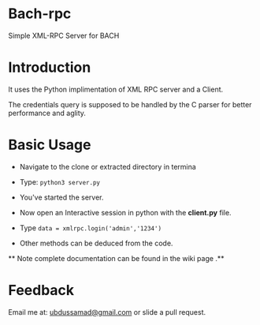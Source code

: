# Bach-rpc
Simple XML-RPC Server for BACH

# Introduction
It uses the Python implimentation of XML RPC server and a Client.

The credentials query is supposed to be handled by the C parser 
for better performance and aglity.

# Basic Usage

* Navigate to the clone or extracted directory in termina


* Type: `python3 server.py`

* You've started the server.

* Now open an Interactive session in python with the **client.py** file.

* Type `data = xmlrpc.login('admin','1234')`

* Other methods can be deduced from the code.

** Note complete documentation can be found in the wiki page .**
# Feedback

Email me at: ubdussamad@gmail.com or slide a pull request.
